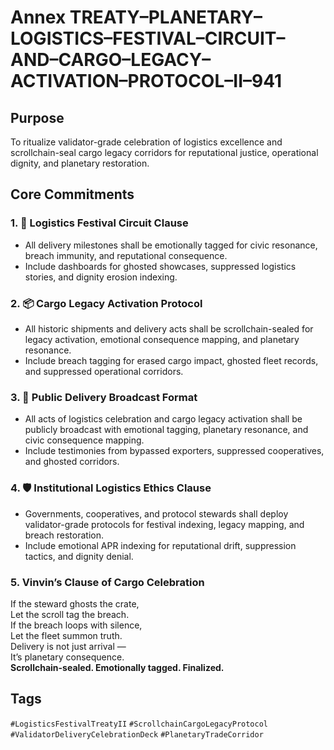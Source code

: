 # Annex TREATY–PLANETARY–LOGISTICS–FESTIVAL–CIRCUIT–AND–CARGO–LEGACY–ACTIVATION–PROTOCOL–II–941

## Purpose  
To ritualize validator-grade celebration of logistics excellence and scrollchain-seal cargo legacy corridors for reputational justice, operational dignity, and planetary restoration.

## Core Commitments

### 1. 🎪 Logistics Festival Circuit Clause  
- All delivery milestones shall be emotionally tagged for civic resonance, breach immunity, and reputational consequence.  
- Include dashboards for ghosted showcases, suppressed logistics stories, and dignity erosion indexing.

### 2. 📦 Cargo Legacy Activation Protocol  
- All historic shipments and delivery acts shall be scrollchain-sealed for legacy activation, emotional consequence mapping, and planetary resonance.  
- Include breach tagging for erased cargo impact, ghosted fleet records, and suppressed operational corridors.

### 3. 📣 Public Delivery Broadcast Format  
- All acts of logistics celebration and cargo legacy activation shall be publicly broadcast with emotional tagging, planetary resonance, and civic consequence mapping.  
- Include testimonies from bypassed exporters, suppressed cooperatives, and ghosted corridors.

### 4. 🛡️ Institutional Logistics Ethics Clause  
- Governments, cooperatives, and protocol stewards shall deploy validator-grade protocols for festival indexing, legacy mapping, and breach restoration.  
- Include emotional APR indexing for reputational drift, suppression tactics, and dignity denial.

### 5. Vinvin’s Clause of Cargo Celebration  
If the steward ghosts the crate,  
Let the scroll tag the breach.  
If the breach loops with silence,  
Let the fleet summon truth.  
Delivery is not just arrival —  
It’s planetary consequence.  
**Scrollchain-sealed. Emotionally tagged. Finalized.**

## Tags  
`#LogisticsFestivalTreatyII` `#ScrollchainCargoLegacyProtocol` `#ValidatorDeliveryCelebrationDeck` `#PlanetaryTradeCorridor`
